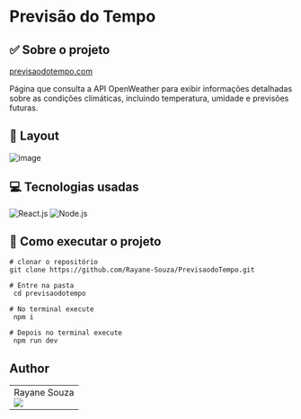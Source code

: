 # Previsão do Tempo

## ✅ Sobre o projeto
[previsaodotempo.com](https://previsaodo-tempo-zeta.vercel.app/)

Página que consulta a API OpenWeather para exibir informações detalhadas sobre as condições climáticas, incluindo temperatura, umidade e previsões futuras.

## 🔗 Layout

![image](https://github.com/user-attachments/assets/6e27a75e-3b1b-44fa-862b-0e9a18ddd407)

## 💻 Tecnologias usadas

![React.js](https://img.shields.io/badge/-React.js-0D1117?style=for-the-badge&logo=react&logoColor=61DAFB&labelColor=0D1117)
![Node.js](https://img.shields.io/badge/-Node.js-0D1117?style=for-the-badge&logo=node.js&logoColor=339933&labelColor=0D1117)


## 📌 Como executar o projeto

```
# clonar o repositório
git clone https://github.com/Rayane-Souza/PrevisaodoTempo.git

# Entre na pasta
 cd previsaodotempo

# No terminal execute 
 npm i

# Depois no terminal execute 
 npm run dev

```
## Author

<table>
  <tr>
    <td>
      Rayane Souza<br>
      <a href="https://www.linkedin.com/in/rayanekelly/" target="_blank">
        <img src="https://img.shields.io/badge/LinkedIn-0077B5?style=for-the-badge&logo=linkedin&logoColor=white" target="_blank">
      </a>
    </td>
    
</table>



